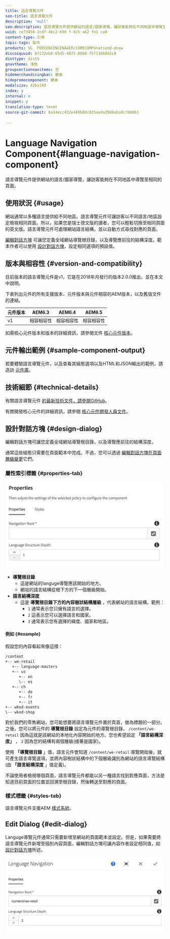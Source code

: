 ```yaml
---
title: 語言導覽元件
seo-title: 語言導覽元件
description: 'null'
seo-description: 語言導覽元件提供網站的語言/國家導覽，讓訪客能夠在不同地區中導覽至相同的頁面。
uuid: ce73458-1cdf-4bc2-b90 f-9c5 a62 fe1 ca0
content-type: 引用
topic-tags: 製作
products: SG_ PERIENCENCENAGER/CORECOMPonation@-@new
discoiquuid: 8f232eb0-65d5-4075-8668-75f1366882c8
disttype: dist5
gnavtheme: 淺色
groupsectionnavitems: 否
hidemerchandisingbar: 繼承
hidepromocomponent: 繼承
modalsize: 426x240
index: y
internal: n
snippet: y
translation-type: tm+mt
source-git-commit: 8a34ecc432e489b8dc025aeda29d8eba9c788861

---
```



# Language Navigation Component{#language-navigation-component}

語言導覽元件提供網站的語言/國家導覽，讓訪客能夠在不同地區中導覽至相同的頁面。

## 使用狀況 {#usage}

網站通常以多種語言提供給不同地區。語言導覽元件可讓訪客以不同語言/地區設定檢視相同頁面。所以，如果您是瑞士德文版的讀者，您可以輕鬆切換至相同頁面的英文版。語言導覽元件可處理網站語言結構，並以自動方式尋找對應的頁面。

[編輯對話方塊](#edit-dialog) 可讓您定義全域網站導覽根目錄，以及導覽應前往的結構深度。範本作者可以使用 [設計對話方塊](#design-dialog)，設定相同選項的預設值。

## 版本與相容性 {#version-and-compatibility}

目前版本的語言導覽元件是v1，它是在2018年月發行的版本2.0.0推出，並在本文中說明。

下表列出元件的所有支援版本、元件版本與元件相容的AEM版本，以及舊版文件的連結。

| 元件版本 | AEM6.3 | AEM6.4 | AEM6.5 |
|--- |--- |--- |--- |
| v1 | 相容相容性 | 相容相容性 | 相容相容性 |

如需核心元件版本和版本的詳細資訊，請參閱文件 [核心元件版本](versions.md)。

## 元件輸出範例 {#sample-component-output}

若要體驗語言導覽元件，以及查看其組態選項以及HTML和JSON輸出的範例，請造訪 [元件庫](http://opensource.adobe.com/aem-core-wcm-components/library/language-navigation/language-structure/us/en/language-navigation.html)。

## 技術細節 {#technical-details}

有關語言導覽元件 [的最新技術文件，請參閱GitHub](https://github.com/adobe/aem-core-wcm-components/blob/master/content/src/content/jcr_root/apps/core/wcm/components/languagenavigation/v1/languagenavigation)。

有關開發核心元件的詳細資訊，請參閱 [核心元件開發人員文件](developing.md)。

## 設計對話方塊 {#design-dialog}

編輯對話方塊可讓您定義全域網站導覽根目錄，以及導覽應前往的結構深度。

通常這些組態只需要在頁面範本中完成。不過，您可以透過 [編輯對話方塊在頁面層級變更](#edit-dialog)它們。

### 屬性索引標籤 {#properties-tab}

![](assets/screen_shot_2018-01-12at133642.png)

* **導覽根目錄**
   * 這是網站的languge導覽應該開始的地方。
   * 網站的語言結構從根下方的下一個層級開始。
* **語言結構深度**
   * 這是 **導覽根目錄下方的內容樹狀結構層級** ，代表網站的語言結構。範例：
      * `1` 通常表示您只擁有語言的選擇。
      * `2` 這表示您可以選擇語言和國家。
      * `3` 通常表示您有選擇的緯度、國家和地區。

#### 例如 {#example}

假設您的內容看起來像這樣：

```
/content
+-- we-retail
   +-- language-masters
   +-- us
      +-- en
      \-- es
   +-- ch
      +-- de
      +-- fr
      +-- it
+-- wknd-events
\-- wknd-shop
```

對於我們的零售網站，您可能想要將語言導覽元件置於頁首，做為標題的一部分。之後，您可以將元件的 **導覽根目錄** 設定為元件的導覽根目錄， `/content/we-retail` 因為這就是該網站的本地化內容開始的地方。您也希望設定 **「語言結構深度」** ， `2` 因為您的結構有兩個層級(接著是國家)。

使用 **「導覽根目錄** 」值，語言元件會知道 `/content/we-retail` 導覽開始後，就可產生語言導覽選項，並將內容樹狀結構中的下個層級識別為網站的語言導覽結構(由 **「語言結構深度** 」值定義)。

不論使用者檢視哪個頁面，語言導覽元件都能以另一種語言找到對應頁面，方法是知道目前頁面的位置並回溯至根目錄，然後轉送至對應的頁面。

### 樣式標籤 {#styles-tab}

語言導覽元件支援AEM [樣式系統](authoring.md#component-styling)。

## Edit Dialog {#edit-dialog}

Languge導覽元件通常只需要新增至網站的頁面範本並設定。但是，如果需要將語言導覽元件新增至個別內容頁面，編輯對話方塊可讓內容作者設定相同值，如 [設計對話方塊](#design-dialog)所述。

![](assets/screen_shot_2018-01-12at133353.png)
